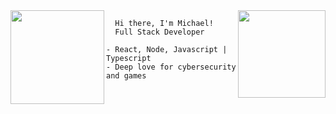 

<img align="left" height="150" src="https://i.imgur.com/z61GpZU.png"/> 
 
<img align="right" height="140em" src="https://github-readme-stats.vercel.app/api/top-langs/?username=mikaws&layout=compact&langs_count=18&theme=gotham"/>

      Hi there, I'm Michael!
      Full Stack Developer
    
    - React, Node, Javascript | Typescript
    - Deep love for cybersecurity and games
    
